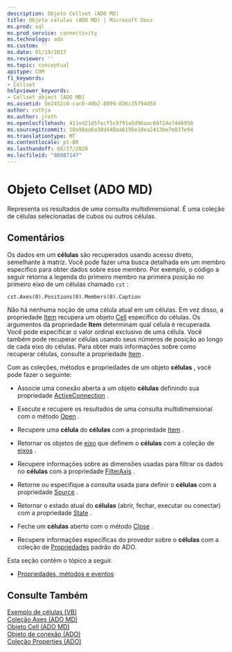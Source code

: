 ```yaml
---
description: Objeto Cellset (ADO MD)
title: Objeto células (ADO MD) | Microsoft Docs
ms.prod: sql
ms.prod_service: connectivity
ms.technology: ado
ms.custom: ''
ms.date: 01/19/2017
ms.reviewer: ''
ms.topic: conceptual
apitype: COM
f1_keywords:
- Cellset
helpviewer_keywords:
- Cellset object [ADO MD]
ms.assetid: 5e2452c0-cac0-49b2-8099-836c35794d50
author: rothja
ms.author: jroth
ms.openlocfilehash: 411ed21d5fecf5c9791a5d96aac60724e7446958
ms.sourcegitcommit: 18a98ea6a30d448aa6195e10ea2413be7e837e94
ms.translationtype: MT
ms.contentlocale: pt-BR
ms.lasthandoff: 08/27/2020
ms.locfileid: "88987147"
---
```

# <a name="cellset-object-ado-md"></a>Objeto Cellset (ADO MD)
Representa os resultados de uma consulta multidimensional. É uma coleção de células selecionadas de cubos ou outros células.  
  
## <a name="remarks"></a>Comentários  
 Os dados em um **células** são recuperados usando acesso direto, semelhante à matriz. Você pode fazer uma busca detalhada em um membro específico para obter dados sobre esse membro. Por exemplo, o código a seguir retorna a legenda do primeiro membro na primeira posição no primeiro eixo de um células chamado `cst` :  
  
```  
cst.Axes(0).Positions(0).Members(0).Caption  
```  
  
 Não há nenhuma noção de uma célula atual em um células. Em vez disso, a propriedade [Item](./item-property-ado-md-cellset.md) recupera um objeto [Cell](./cell-object-ado-md.md) específico do células. Os argumentos da propriedade **Item** determinam qual célula é recuperada. Você pode especificar o valor ordinal exclusivo de uma célula. Você também pode recuperar células usando seus números de posição ao longo de cada eixo do células. Para obter mais informações sobre como recuperar células, consulte a propriedade [Item](./item-property-ado-md-cellset.md) .  
  
 Com as coleções, métodos e propriedades de um objeto **células** , você pode fazer o seguinte:  
  
-   Associe uma conexão aberta a um objeto **células** definindo sua propriedade [ActiveConnection](./activeconnection-property-ado-md.md) .  
  
-   Execute e recupere os resultados de uma consulta multidimensional com o método [Open](./open-method-ado-md.md) .  
  
-   Recupere uma **célula** do **células** com a propriedade [Item](./item-property-ado-md-cellset.md) .  
  
-   Retornar os objetos de [eixo](./axis-object-ado-md.md) que definem o **células** com a coleção de [eixos](./axes-collection-ado-md.md) .  
  
-   Recupere informações sobre as dimensões usadas para filtrar os dados no **células** com a propriedade [FilterAxis](./filteraxis-property-ado-md.md) .  
  
-   Retorne ou especifique a consulta usada para definir o **células** com a propriedade [Source](./source-property-ado-md.md) .  
  
-   Retornar o estado atual do **células** (abrir, fechar, executar ou conectar) com a propriedade [State](./state-property-ado-md.md) .  
  
-   Feche um **células** aberto com o método [Close](./close-method-ado-md.md) .  
  
-   Recupere informações específicas do provedor sobre o **células** com a coleção de [Propriedades](../ado-api/properties-collection-ado.md) padrão do ADO.  
  
 Esta seção contém o tópico a seguir.  
  
-   [Propriedades, métodos e eventos](./cellset-object-properties-methods-and-events.md)  
  
## <a name="see-also"></a>Consulte Também  
 [Exemplo de células (VB)](./cellset-example-vb.md)   
 [Coleção Axes (ADO MD)](./axes-collection-ado-md.md)   
 [Objeto Cell (ADO MD)](./cell-object-ado-md.md)   
 [Objeto de conexão (ADO)](../ado-api/connection-object-ado.md)   
 [Coleção Properties (ADO)](../ado-api/properties-collection-ado.md)